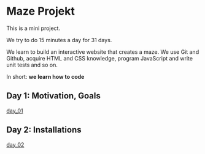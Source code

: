 # Maze Projekt

This is a mini project. 

We try to do 15 minutes a day for 31 days.

We learn to build an interactive website that creates a maze.
We use Git and Github, acquire HTML and CSS knowledge, program JavaScript and write unit tests and so on.

In short: **we learn how to code**

## Day 1: Motivation, Goals
[day_01](day_01/README.md)

## Day 2: Installations
[day_02](day_02/README.md)
